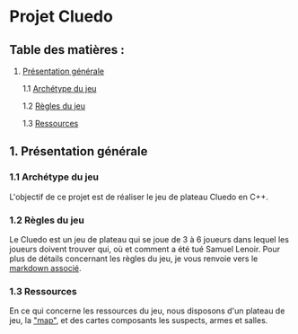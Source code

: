 # Projet Cluedo

## Table des matières :
1. [Présentation générale](##présentation-générale)

    1.1 [Archétype du jeu](###archétype-du-jeu)

    1.2 [Règles du jeu](###règles-du-jeu)

    1.3 [Ressources](###ressources)


## 1. Présentation générale

### 1.1 Archétype du jeu
L'objectif de ce projet est de réaliser le jeu de plateau Cluedo en C++. 

### 1.2 Règles du jeu
Le Cluedo est un jeu de plateau qui se joue de 3 à 6 joueurs dans lequel les joueurs doivent trouver qui, où et comment a été tué Samuel Lenoir. Pour plus de détails concernant les règles du jeu, je vous renvoie vers le [markdown associé](../Rules.md).

### 1.3 Ressources
En ce qui concerne les ressources du jeu, nous disposons d'un plateau de jeu, la ["map"](../maison_map.png), et des cartes composants les suspects, armes et salles.